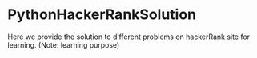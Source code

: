 # PythonHackerRankSolution
Here we provide the solution to different problems on hackerRank site for learning. (Note: learning purpose)

